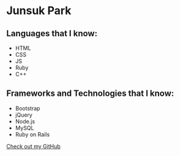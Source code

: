 # Junsuk Park

## Languages that I know:

- HTML
- CSS
- JS
- Ruby
- C++

## Frameworks and Technologies that I know:

- Bootstrap
- jQuery
- Node.js
- MySQL
- Ruby on Rails


[Check out my GitHub](https://github.com/park53kr)
